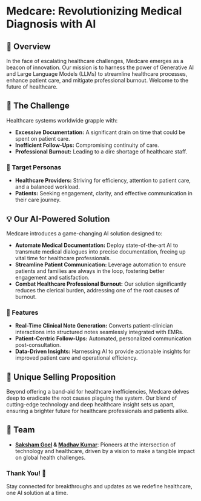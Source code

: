 # Medcare: Revolutionizing Medical Diagnosis with AI

## 🚀 Overview

In the face of escalating healthcare challenges, Medcare emerges as a beacon of innovation. Our mission is to harness the power of Generative AI and Large Language Models (LLMs) to streamline healthcare processes, enhance patient care, and mitigate professional burnout. Welcome to the future of healthcare.

## 📌 The Challenge

Healthcare systems worldwide grapple with:
- **Excessive Documentation:** A significant drain on time that could be spent on patient care.
- **Inefficient Follow-Ups:** Compromising continuity of care.
- **Professional Burnout:** Leading to a dire shortage of healthcare staff.

### 🎯 Target Personas

- **Healthcare Providers:** Striving for efficiency, attention to patient care, and a balanced workload.
- **Patients:** Seeking engagement, clarity, and effective communication in their care journey.

## 💡 Our AI-Powered Solution

Medcare introduces a game-changing AI solution designed to:

- **Automate Medical Documentation:** Deploy state-of-the-art AI to transmute medical dialogues into precise documentation, freeing up vital time for healthcare professionals.
- **Streamline Patient Communication:** Leverage automation to ensure patients and families are always in the loop, fostering better engagement and satisfaction.
- **Combat Healthcare Professional Burnout:** Our solution significantly reduces the clerical burden, addressing one of the root causes of burnout.

### 🌟 Features

- **Real-Time Clinical Note Generation:** Converts patient-clinician interactions into structured notes seamlessly integrated with EMRs.
- **Patient-Centric Follow-Ups:** Automated, personalized communication post-consultation.
- **Data-Driven Insights:** Harnessing AI to provide actionable insights for improved patient care and operational efficiency.

## 🚀 Unique Selling Proposition

Beyond offering a band-aid for healthcare inefficiencies, Medcare delves deep to eradicate the root causes plaguing the system. Our blend of cutting-edge technology and deep healthcare insight sets us apart, ensuring a brighter future for healthcare professionals and patients alike.

## 👥 Team

- **[Saksham Goel](https://www.linkedin.com/in/saksham-goel-a84355212?originalSubdomain=in) & [Madhav Kumar](https://twitter.com/5mknc5)**: Pioneers at the intersection of technology and healthcare, driven by a vision to make a tangible impact on global health challenges.

### Thank You! 🌟

Stay connected for breakthroughs and updates as we redefine healthcare, one AI solution at a time.
